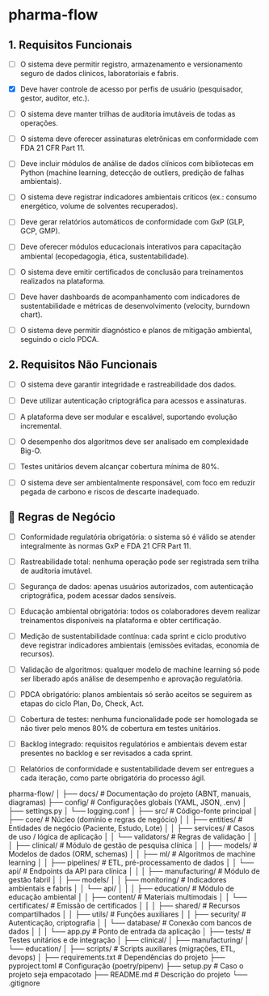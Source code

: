 # pharma-flow

## 1. Requisitos Funcionais

- [ ] O sistema deve permitir registro, armazenamento e versionamento seguro de dados clínicos, laboratoriais e fabris.
- [x] Deve haver controle de acesso por perfis de usuário (pesquisador, gestor, auditor, etc.).
- [ ] O sistema deve manter trilhas de auditoria imutáveis de todas as operações.
- [ ] O sistema deve oferecer assinaturas eletrônicas em conformidade com FDA 21 CFR Part 11.
- [ ] Deve incluir módulos de análise de dados clínicos com bibliotecas em Python (machine learning, detecção de outliers, predição de falhas ambientais).
- [ ] O sistema deve registrar indicadores ambientais críticos (ex.: consumo energético, volume de solventes recuperados).
- [ ] Deve gerar relatórios automáticos de conformidade com GxP (GLP, GCP, GMP).
- [ ] Deve oferecer módulos educacionais interativos para capacitação ambiental (ecopedagogia, ética, sustentabilidade).
- [ ] O sistema deve emitir certificados de conclusão para treinamentos realizados na plataforma.
- [ ] Deve haver dashboards de acompanhamento com indicadores de sustentabilidade e métricas de desenvolvimento (velocity, burndown chart).
- [ ] O sistema deve permitir diagnóstico e planos de mitigação ambiental, seguindo o ciclo PDCA.


## 2. Requisitos Não Funcionais

- [ ] O sistema deve garantir integridade e rastreabilidade dos dados.
- [ ] Deve utilizar autenticação criptográfica para acessos e assinaturas.
- [ ] A plataforma deve ser modular e escalável, suportando evolução incremental.
- [ ] O desempenho dos algoritmos deve ser analisado em complexidade Big-O.
- [ ] Testes unitários devem alcançar cobertura mínima de 80%.
- [ ] O sistema deve ser ambientalmente responsável, com foco em reduzir pegada de carbono e riscos de descarte inadequado.


## 📌 Regras de Negócio

- [ ] Conformidade regulatória obrigatória: o sistema só é válido se atender integralmente às normas GxP e FDA 21 CFR Part 11.
- [ ] Rastreabilidade total: nenhuma operação pode ser registrada sem trilha de auditoria imutável.
- [ ] Segurança de dados: apenas usuários autorizados, com autenticação criptográfica, podem acessar dados sensíveis.
- [ ] Educação ambiental obrigatória: todos os colaboradores devem realizar treinamentos disponíveis na plataforma e obter certificação.
- [ ] Medição de sustentabilidade contínua: cada sprint e ciclo produtivo deve registrar indicadores ambientais (emissões evitadas, economia de recursos).
- [ ] Validação de algoritmos: qualquer modelo de machine learning só pode ser liberado após análise de desempenho e aprovação regulatória.
- [ ] PDCA obrigatório: planos ambientais só serão aceitos se seguirem as etapas do ciclo Plan, Do, Check, Act.
- [ ] Cobertura de testes: nenhuma funcionalidade pode ser homologada se não tiver pelo menos 80% de cobertura em testes unitários.
- [ ] Backlog integrado: requisitos regulatórios e ambientais devem estar presentes no backlog e ser revisados a cada sprint.
- [ ] Relatórios de conformidade e sustentabilidade devem ser entregues a cada iteração, como parte obrigatória do processo ágil.


pharma-flow/
│
├── docs/                     # Documentação do projeto (ABNT, manuais, diagramas)
├── config/                   # Configurações globais (YAML, JSON, .env)
│   ├── settings.py
│   └── logging.conf
│
├── src/                      # Código-fonte principal
│   ├── core/                 # Núcleo (domínio e regras de negócio)
│   │   ├── entities/         # Entidades de negócio (Paciente, Estudo, Lote)
│   │   ├── services/         # Casos de uso / lógica de aplicação
│   │   └── validators/       # Regras de validação
│   │
│   ├── clinical/             # Módulo de gestão de pesquisa clínica
│   │   ├── models/           # Modelos de dados (ORM, schemas)
│   │   ├── ml/               # Algoritmos de machine learning
│   │   ├── pipelines/        # ETL, pré-processamento de dados
│   │   └── api/              # Endpoints da API para clínica
│   │
│   ├── manufacturing/        # Módulo de gestão fabril
│   │   ├── models/
│   │   ├── monitoring/       # Indicadores ambientais e fabris
│   │   └── api/
│   │
│   ├── education/            # Módulo de educação ambiental
│   │   ├── content/          # Materiais multimodais
│   │   └── certificates/     # Emissão de certificados
│   │
│   ├── shared/               # Recursos compartilhados
│   │   ├── utils/            # Funções auxiliares
│   │   ├── security/         # Autenticação, criptografia
│   │   └── database/         # Conexão com bancos de dados
│   │
│   └── app.py                # Ponto de entrada da aplicação
│
├── tests/                    # Testes unitários e de integração
│   ├── clinical/
│   ├── manufacturing/
│   └── education/
│
├── scripts/                  # Scripts auxiliares (migrações, ETL, devops)
│
├── requirements.txt          # Dependências do projeto
├── pyproject.toml            # Configuração (poetry/pipenv)
├── setup.py                  # Caso o projeto seja empacotado
├── README.md                 # Descrição do projeto
└── .gitignore

